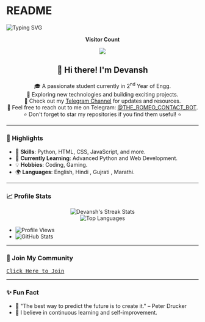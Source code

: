 # README

![Typing SVG](https://readme-typing-svg.herokuapp.com/?lines=HEY+BUDDY+WELCOME+TO+MY+PROFILE!;READ+BELOW+TO+KNOW+MORE)

<p align="center"><b>Visitor Count</b></p>
<p align="center"><img align="center" src="https://profile-counter.glitch.me/{Devansh2027}/count.svg" /></p>

<p align="center">
  <h2 align="center">👋 Hi there! I'm Devansh</h2>
  <p align="center">
    🎓 A passionate student currently in 2<sup>nd</sup> Year of Engg.<br>
    🌟 Exploring new technologies and building exciting projects.<br>
    📢 Check out my <a href='https://t.me/team_silent_king/52'>Telegram Channel</a> for updates and resources.<br>
    💬 Feel free to reach out to me on Telegram: <a href='https://t.me/THE_ROMEO_CONTACT_BOT'>@THE_ROMEO_CONTACT_BOT</a>.<br>
    ⭐ Don't forget to star my repositories if you find them useful! ⭐
  </p>
</p>

---

### 🎨 Highlights

- 🔧 **Skills**: Python, HTML, CSS, JavaScript, and more.
- 🌱 **Currently Learning**: Advanced Python and Web Development.
- 💡 **Hobbies**: Coding, Gaming.
- 🌍 **Languages**: English, Hindi , Gujrati , Marathi.

---

### 📈 Profile Stats

<p align="center">
  <img src="https://github-readme-streak-stats.herokuapp.com/?user=Devansh2027&theme=onedark" alt="Devansh's Streak Stats" />
  <br>
  <img src="https://github-readme-stats.vercel.app/api/top-langs/?username=Devansh2027&layout=compact&theme=onedark" alt="Top Languages" />
</p>

- ![Profile Views](https://hits.seeyoufarm.com/api/count/incr/badge.svg?url=https://github.com/Devansh2027/&title=Profile%20Views)
- ![GitHub Stats](https://github-readme-stats.vercel.app/api?username=Devansh2027&show_icons=true&title_color=733&icon_color=393&include_all_commits=true&theme=onedark&cache_seconds=86400)

---

### 🌟 Join My Community

<kbd>[Click Here to Join](https://t.me/TEAM_SILENT_KING)</kbd>

---

### ✨ Fun Fact

- 🚀 "The best way to predict the future is to create it." – Peter Drucker
- 🎯 I believe in continuous learning and self-improvement.
